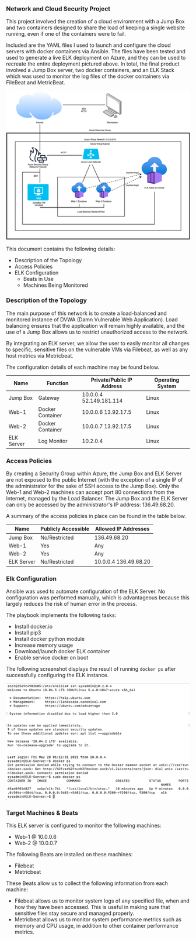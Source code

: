 ### Network and Cloud Security Project

This project involved the creation of a cloud environment with a Jump Box and two containers designed to share the load of keeping a single website running, even if one of the containers were to fail.

Included are the YAML files I used to launch and configure the cloud servers with docker containers via Ansible. The files have been tested and used to generate a live ELK deployment on Azure, and they can be used to recreate the entire deployment pictured above. In total, the final product involved a Jump Box server, two docker containers, and an ELK Stack which was used to monitor the log files of the docker containers via FileBeat and MetricBeat.

![](Diagrams/Cloud-Security-with-ELK-Stack.png)

This document contains the following details:
- Description of the Topology
- Access Policies
- ELK Configuration
  - Beats in Use
  - Machines Being Monitored


### Description of the Topology

The main purpose of this network is to create a load-balanced and monitored instance of DVWA (Damn Vulnerable Web Application). Load balancing ensures that the application will remain highly available, and the use of a Jump Box allows us to restrict unauthorized access to the network. 

By integrating an ELK server, we allow the user to easily monitor all changes to specific, sensitive files on the vulnerable VMs via Filebeat, as well as any host metrics via Metricbeat.

The configuration details of each machine may be found below.

| Name       | Function         | Private/Public IP Address  | Operating System |
|------------|------------------|----------------------------|------------------|
| Jump Box   | Gateway          | 10.0.0.4 52.149.181.114    | Linux            |
| Web-1      | Docker Container | 10.0.0.6 13.92.17.5        | Linux            |
| Web-2      | Docker Container | 10.0.0.7 13.92.17.5        | Linux            |
| ELK Server | Log Monitor      | 10.2.0.4                   | Linux            |


### Access Policies

By creating a Security Group within Azure, the Jump Box and ELK Server are not exposed to the public Internet (with the exception of a single IP of the administrator for the sake of SSH access to the Jump Box). Only the Web-1 and Web-2 machines can accept port 80 connections from the Internet, managed by the Load Balancer. The Jump Box and the ELK Server can only be accessed by the administrator's IP address: 136.49.68.20.

A summary of the access policies in place can be found in the table below.

| Name       | Publicly Accessible | Allowed IP Addresses   |
|------------|---------------------|------------------------|
| Jump Box   | No/Restricted       | 136.49.68.20           |
| Web-1      | Yes                 | Any                    |
| Web-2      | Yes                 | Any                    |
| ELK Server | No/Restricted       | 10.0.0.4 136.49.68.20  |


### Elk Configuration

Ansible was used to automate configuration of the ELK Server. No configuration was performed manually, which is advantageous because this largely reduces the risk of human error in the process.

The playbook implements the following tasks:
- Install docker.io
- Install pip3
- Install docker python module
- Increase memory usage
- Download/launch docker ELK container
- Enable service docker on boot

The following screenshot displays the result of running `docker ps` after successfully configuring the ELK instance.

![](Ansible/ELK-Server-docker-ps.jpg)


### Target Machines & Beats
This ELK server is configured to monitor the following machines:
- Web-1 @ 10.0.0.6
- Web-2 @ 10.0.0.7

The following Beats are installed on these machines:
- Filebeat
- Metricbeat

These Beats allow us to collect the following information from each machine:
- Filebeat allows us to monitor system logs of any specified file, when and how they have been accessed. This is useful in making sure that sensitive files stay secure and managed properly.
- Metricbeat allows us to monitor system performance metrics such as memory and CPU usage, in addition to other container performance metrics. 

